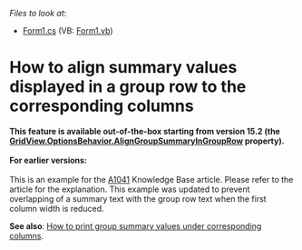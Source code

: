 <!-- default file list -->
*Files to look at*:

* [Form1.cs](./CS/Form1.cs) (VB: [Form1.vb](./VB/Form1.vb))
<!-- default file list end -->
# How to align summary values displayed in a group row to the corresponding columns


<p><strong>This feature is a</strong><strong>vailab</strong><strong>l</strong><strong>e</strong><strong> out-of-the-box</strong><strong> starting from version 15.2 (the <a href="https://documentation.devexpress.com/WindowsForms/DevExpress.XtraGrid.Views.Grid.GridOptionsBehavior.AlignGroupSummaryInGroupRow.property">GridView.OptionsBehavior.AlignGroupSummaryInGroupRow</a> property)</strong><strong>. <br></strong><br><strong>For earlier versions:</strong><br><br>This is an example for the <a href="https://www.devexpress.com/Support/Center/p/A1041">A1041</a> Knowledge Base article. Please refer to the article for the explanation. This example was updated to prevent overlapping of a summary text with the group row text when the first column width is reduced.</p>
<p><strong>See </strong><strong>a</strong><strong>lso</strong>: <a href="https://www.devexpress.com/Support/Center/p/E2084">How to print group summary values under corresponding columns</a>.</p>

<br/>


